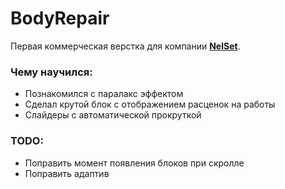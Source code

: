 <h1>BodyRepair</h1>
<p>Первая коммерческая верстка для компании <b><a href="https://nelset.com/">NelSet</a></b>.</p>

<h3>Чему научился:</h3>
<ul>
  <li>Познакомился с паралакс эффектом</li>
  <li>Сделал крутой блок с отображением расценок на работы</li>
  <li>Слайдеры с автоматической прокруткой</li>
</ul>

<h3>TODO:</h3>
<ul>
  <li>Поправить момент появления блоков при скролле</li>
  <li>Поправить адаптив</li>
</ul>
